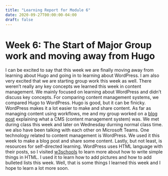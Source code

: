 ```yaml
---
title: "Learning Report for Module 6"
date: 2020-09-27T00:00:00-04:00
draft: false
---
```


Week 6: The Start of Major Group work and moving away from Hugo
================================================================
I can be excited to say that this week we are finally moving away from learning about Hugo and going in to learning about WordPress. I am also very excited that we are starting group work this week as well. There weren’t really any key concepts we learned this week in content management. We mainly focused on learning about WordPress and didn’t discuss key concepts. For comparing content management systems, we compared Hugo to WordPress. Hugo is good, but it can be finicky. WordPress makes it a lot easier to make and share content. As far as managing content using workflows, me and my group worked on a [blog post]( https://sised.is.uky.edu/ict302wp/2020/09/26/monday-group-2-weekly-blog-post-1-what-is-a-cms/ "What is a CMS") explaining what a CMS (content management system) was. We met during class this week and later on Wednesday durning normal class time. we also have been talking with each other on Microsoft Teams. One technology related to content management is WordPress. We used it this week to make a blog post and share some content. Lastly, but not least, is resources for self-directed learning. WordPress uses HTML language with their posts, so I visited [w3schools]( https://www.w3schools.com/ "w3schools") to learn more about how to write simple things in HTML. I used it to learn how to add pictures and how to add bulleted lists this week. Well, that is some things I learned this week and I hope to learn a lot more soon.
